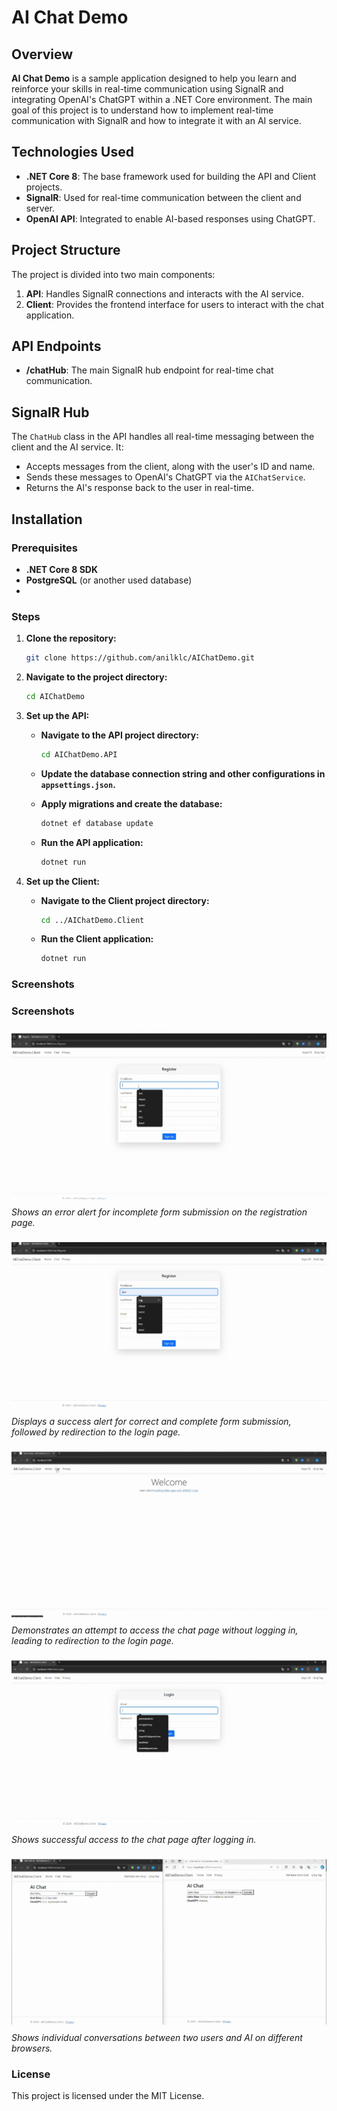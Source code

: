 # AI Chat Demo

## Overview

**AI Chat Demo** is a sample application designed to help you learn and reinforce your skills in real-time communication using SignalR and integrating OpenAI's ChatGPT within a .NET Core environment. The main goal of this project is to understand how to implement real-time communication with SignalR and how to integrate it with an AI service.

## Technologies Used

- **.NET Core 8**: The base framework used for building the API and Client projects.
- **SignalR**: Used for real-time communication between the client and server.
- **OpenAI API**: Integrated to enable AI-based responses using ChatGPT.

## Project Structure

The project is divided into two main components:

1. **API**: Handles SignalR connections and interacts with the AI service.
2. **Client**: Provides the frontend interface for users to interact with the chat application.


## API Endpoints

- **/chatHub**: The main SignalR hub endpoint for real-time chat communication.

## SignalR Hub

The `ChatHub` class in the API handles all real-time messaging between the client and the AI service. It:

- Accepts messages from the client, along with the user's ID and name.
- Sends these messages to OpenAI's ChatGPT via the `AIChatService`.
- Returns the AI's response back to the user in real-time.

## Installation

### Prerequisites

- **.NET Core 8 SDK**
- **PostgreSQL** (or another used database)
- 
### Steps

1. **Clone the repository:**
    ```sh
    git clone https://github.com/anilklc/AIChatDemo.git
    ```

2. **Navigate to the project directory:**
    ```sh
    cd AIChatDemo
    ```

3. **Set up the API:**

    - **Navigate to the API project directory:**
      ```sh
      cd AIChatDemo.API
      ```

    - **Update the database connection string and other configurations in `appsettings.json`.**

    - **Apply migrations and create the database:**
      ```sh
      dotnet ef database update
      ```

    - **Run the API application:**
      ```sh
      dotnet run
      ```

4. **Set up the Client:**

    - **Navigate to the Client project directory:**
      ```sh
      cd ../AIChatDemo.Client
      ```

    - **Run the Client application:**
      ```sh
      dotnet run
      ```

### Screenshots

### Screenshots

![GIF 1](Screenshots/1.gif) 
*Shows an error alert for incomplete form submission on the registration page.*

![GIF 2](Screenshots/2.gif) 
*Displays a success alert for correct and complete form submission, followed by redirection to the login page.*

![GIF 3](Screenshots/3.gif) 
*Demonstrates an attempt to access the chat page without logging in, leading to redirection to the login page.*

![GIF 4](Screenshots/4.gif) 
*Shows successful access to the chat page after logging in.*

![GIF 5](Screenshots/5.gif) 
*Shows individual conversations between two users and AI on different browsers.*



### License

This project is licensed under the MIT License.

